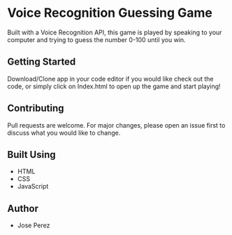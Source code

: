 # Voice Recognition Guessing Game
Built with a Voice Recognition API, this game is played by speaking to your computer and trying to guess the number 0-100 until you win. 

## Getting Started
Download/Clone app in your code editor if you would like check out the code, or simply click on Index.html to open up the game and start playing!

## Contributing
Pull requests are welcome. For major changes, please open an issue first to discuss what you would like to change.

## Built Using
- HTML
- CSS
- JavaScript

## Author
- Jose Perez
